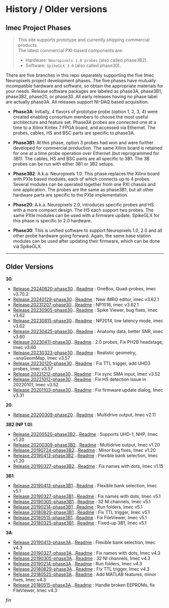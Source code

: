# History / Older versions

## Imec Project Phases

>This site supports prototype and currently shipping commercial products.</BR>
>The latest commercial PXI-based components are:
>
>* Hardware: `Neuropixels 1.0 probes` (also called phase3B2).
>* Software: `SpikeGLX 3.0` (also called phase30).

There are five branches in this repo separately supporting the five Imec
Neuropixels project development phases. The five phases have mutually
incompatible hardware and software, so obtain the appropriate materials
for your needs. Release software packages are labeled as phase3A, phase3B1,
phase3B2, phase20, or phase30. All early releases having no phase label are
actually phase3A. All releases support NI-DAQ based acquisition.

* **Phase3A**: Initially, 4 flavors of prototype probe (option 1, 2, 3, 4)
were created enabling consortium members to choose the most useful
architecture and feature set. Phase3A probes are connected one at a time to
a Xilinx Kintex 7 FPGA board, and accessed via Ethernet. The probes, cables,
HS and BSC parts are specific to phase3A.

* **Phase3B1**: At this phase, option 3 probes had won and were further
developed for commercial production. The same Xilinx board is retained for
one at a time probe operation over Ethernet (but reprogrammed for 3B1).
The cables, HS and BSC parts are all specific to 3B1. The 3B probes can be
run with either 3B1 or 3B2 setups.

* **Phase3B2**: A.k.a. Neuropixels 1.0. This phase replaces the Xilinx
board with PXIe based modules, each of which connects up to 4 probes.
Several modules can be operated together from one PXI chassis and one
application. The probes are the same as phase3B1, but all other hardware
parts are specific to the PXIe implementation.

* **Phase20**: A.k.a. Neuropixels 2.0, introduces specific probes and HS
with a more compact design. The HS each support two probes. The same PXIe
modules can be used with a firmware update. SpikeGLX for this phase is
specific to 2.0 hardware.

* **Phase30**: This is unified software to support Neuropixels 1.0, 2.0 and
all other probe hardware going forward. Again, the same base station modules
can be used after updating their firmware, which can be done via SpikeGLX.

------

## Older Versions

**30**:

* [Release 20240620-phase30](../App/Release_v20240620-phase30.zip)...[Readme](../Readme/Readme_v20240620-phase30.txt) : OneBox, Quad-probes, imec v3.70.2
* [Release 20240129-phase30](../App/Release_v20240129-phase30.zip)...[Readme](../Readme/Readme_v20240129-phase30.txt) : New IMRO editor, imec v3.62.1
* [Release 20231207-phase30](../App/Release_v20231207-phase30.zip)...[Readme](../Readme/Readme_v20231207-phase30.txt) : NP1016, imec v3.62.1
* [Release 20230905-phase30](../App/Release_v20230905-phase30.zip)...[Readme](../Readme/Readme_v20230905-phase30.txt) : Spike Viewer, bug fixes, imec v3.62
* [Release 20230815-phase30](../App/Release_v20230815-phase30.zip)...[Readme](../Readme/Readme_v20230815-phase30.txt) : NP2014, low latency mode, imec v3.62
* [Release 20230425-phase30](../App/Release_v20230425-phase30.zip)...[Readme](../Readme/Readme_v20230425-phase30.txt) : Anatomy data, better SNR, imec v3.60
* [Release 20230411-phase30](../App/Release_v20230411-phase30.zip)...[Readme](../Readme/Readme_v20230411-phase30.txt) : 2.0 probes, Fix PH2B headstage, imec v3.60
* [Release 20230323-phase30](../App/Release_v20230323-phase30.zip)...[Readme](../Readme/Readme_v20230323-phase30.txt) : Realistic geometry, ~snsGeomMap, Imec v3.57
* [Release 20230120-phase30](../App/Release_v20230120-phase30.zip)...[Readme](../Readme/Readme_v20230120-phase30.txt) : Fix TTL trigger, add UHD3 probes, Imec v3.57
* [Release 20221212-phase30](../App/Release_v20221212-phase30.zip)...[Readme](../Readme/Readme_v20221212-phase30.txt) : Fix sync SMA input, Imec v3.52
* [Release 20221012-phase30](../App/Release_v20221012-phase30.zip)...[Readme](../Readme/Readme_v20221012-phase30.txt) : Fix HS detection issue in 20220101, Imec v3.52
* [Release 20201103-phase30](../App/Release_v20201103-phase30.zip)...[Readme](../Readme/Readme_v20201103-phase30.txt) : Fix firmware update dialog, Imec v3.31

**20**:

* [Release 20200309-phase20](../App/Release_v20200309-phase20.zip)...[Readme](../Readme/Readme_v20200309-phase20.txt) : Multidrive output, Imec v2.11

**3B2 (NP 1.0)**:

* [Release 20200520-phase3B2](../App/Release_v20200520-phase3B2.zip)...[Readme](../Readme/Readme_v20200520-phase3B2.txt) : Supports UHD-1, NHP, Imec v1.20
* [Release 20200309-phase3B2](../App/Release_v20200309-phase3B2.zip)...[Readme](../Readme/Readme_v20200309-phase3B2.txt) : Multidrive output, Imec v1.20
* [Release 20190724-phase3B2](../App/Release_v20190724-phase3B2.zip)...[Readme](../Readme/Readme_v20190724-phase3B2.txt) : Minor bug fixes, Imec v1.20
* [Release 20190413-phase3B2](../App/Release_v20190413-phase3B2.zip)...[Readme](../Readme/Readme_v20190413-phase3B2.txt) : Flexible bank selection, Imec v1.20
* [Release 20190327-phase3B2](../App/Release_v20190327-phase3B2.zip)...[Readme](../Readme/Readme_v20190327-phase3B2.txt) : Fix names with dots, Imec v1.15

**3B1**:

* [Release 20190413-phase3B1](../App/Release_v20190413-phase3B1.zip)...[Readme](../Readme/Readme_v20190413-phase3B1.txt) : Flexible bank selection, Imec v5.1
* [Release 20190327-phase3B1](../App/Release_v20190327-phase3B1.zip)...[Readme](../Readme/Readme_v20190327-phase3B1.txt) : Fix names with dots, Imec v5.1
* [Release 20190305-phase3B1](../App/Release_v20190305-phase3B1.zip)...[Readme](../Readme/Readme_v20190305-phase3B1.txt) : 32 NI channels, Imec v5.1
* [Release 20190214-phase3B1](../App/Release_v20190214-phase3B1.zip)...[Readme](../Readme/Readme_v20190214-phase3B1.txt) : Run folders, Imec v5.1
* [Release 20180829-phase3B1](../App/Release_v20180829-phase3B1.zip)...[Readme](../Readme/Readme_v20180829-phase3B1.txt) : Fix TTL trigger, Imec v5.1
* [Release 20180515-phase3B1](../App/Release_v20180515-phase3B1.zip)...[Readme](../Readme/Readme_v20180515-phase3B1.txt) : Fix FileViewer, Imec v5.1
* [Release 20180325-phase3B1](../App/Release_v20180325-phase3B1.zip)...[Readme](../Readme/Readme_v20180325-phase3B1.txt) : Fixed-up 3B1, Imec v5.1

**3A**:

* [Release 20190413-phase3A](../App/Release_v20190413-phase3A.zip)...[Readme](../Readme/Readme_v20190413-phase3A.txt) : Flexible bank selection, Imec v4.3
* [Release 20190327-phase3A](../App/Release_v20190327-phase3A.zip)...[Readme](../Readme/Readme_v20190327-phase3A.txt) : Fix names with dots, Imec v4.3
* [Release 20190305-phase3A](../App/Release_v20190305-phase3A.zip)...[Readme](../Readme/Readme_v20190305-phase3A.txt) : 32 NI channels, Imec v4.3
* [Release 20190214-phase3A](../App/Release_v20190214-phase3A.zip)...[Readme](../Readme/Readme_v20190214-phase3A.txt) : Run folders, Imec v4.3
* [Release 20180829-phase3A](../App/Release_v20180829-phase3A.zip)...[Readme](../Readme/Readme_v20180829-phase3A.txt) : Fix TTL trigger, Imec v4.3
* [Release 20180525-phase3A](../App/Release_v20180525-phase3A.zip)...[Readme](../Readme/Readme_v20180525-phase3A.txt) : Add MATLAB features, minor fixes, Imec v4.3
* [Release 20180515-phase3A](../App/Release_v20180515-phase3A.zip)...[Readme](../Readme/Readme_v20180515-phase3A.txt) : Handle broken EEPROMs, fix FileViewer, Imec v4.3


_fin_

